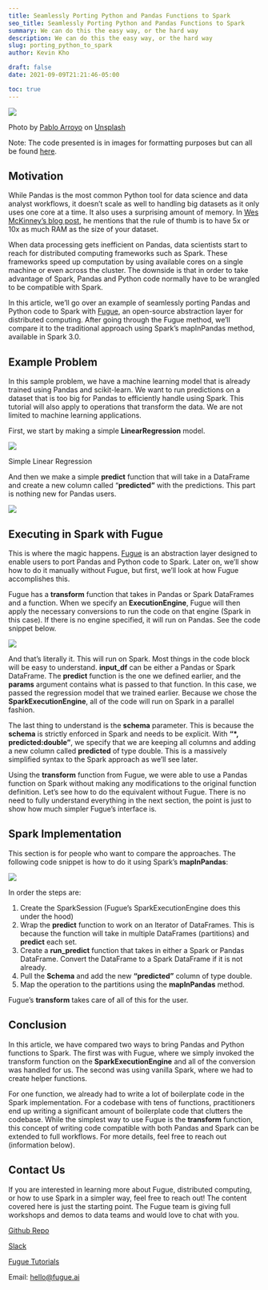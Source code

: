 ```yaml
---
title: Seamlessly Porting Python and Pandas Functions to Spark
seo_title: Seamlessly Porting Python and Pandas Functions to Spark
summary: We can do this the easy way, or the hard way
description: We can do this the easy way, or the hard way
slug: porting_python_to_spark
author: Kevin Kho

draft: false
date: 2021-09-09T21:21:46-05:00

toc: true
---
```


![](https://miro.medium.com/v2/resize:fit:1400/0*Ks4KCdEzkUTrrK8B)

Photo by  [Pablo Arroyo](https://unsplash.com/@pablogamedev?utm_source=medium&utm_medium=referral)  on  [Unsplash](https://unsplash.com/?utm_source=medium&utm_medium=referral)

Note: The code presented is in images for formatting purposes but can all be found  [here](https://fugue-tutorials.readthedocs.io/en/latest/tutorials/beginner/introduction.html).

## Motivation

While Pandas is the most common Python tool for data science and data analyst workflows, it doesn’t scale as well to handling big datasets as it only uses one core at a time. It also uses a surprising amount of memory. In  [Wes McKinney’s blog post](https://wesmckinney.com/blog/apache-arrow-pandas-internals/), he mentions that the rule of thumb is to have 5x or 10x as much RAM as the size of your dataset.

When data processing gets inefficient on Pandas, data scientists start to reach for distributed computing frameworks such as Spark. These frameworks speed up computation by using available cores on a single machine or even across the cluster. The downside is that in order to take advantage of Spark, Pandas and Python code normally have to be wrangled to be compatible with Spark.

In this article, we’ll go over an example of seamlessly porting Pandas and Python code to Spark with  [Fugue](https://github.com/fugue-project/fugue), an open-source abstraction layer for distributed computing. After going through the Fugue method, we’ll compare it to the traditional approach using Spark’s mapInPandas method, available in Spark 3.0.

## Example Problem

In this sample problem, we have a machine learning model that is already trained using Pandas and scikit-learn. We want to run predictions on a dataset that is too big for Pandas to efficiently handle using Spark. This tutorial will also apply to operations that transform the data. We are not limited to machine learning applications.

First, we start by making a simple  **LinearRegression**  model.

![](https://miro.medium.com/v2/resize:fit:1400/1*qJcOuC5DnW9eBl8E6WICRA.png)

Simple Linear Regression

And then we make a simple  **predict**  function that will take in a DataFrame and create a new column called “**predicted”**  with the predictions. This part is nothing new for Pandas users.

![](https://miro.medium.com/v2/resize:fit:1400/1*JWobeYZ37MeyjKn8yfSGLQ.png)

## Executing in Spark with Fugue

This is where the magic happens.  [Fugue](https://github.com/fugue-project/fugue)  is an abstraction layer designed to enable users to port Pandas and Python code to Spark. Later on, we’ll show how to do it manually without Fugue, but first, we’ll look at how Fugue accomplishes this.

Fugue has a  **transform**  function that takes in Pandas or Spark DataFrames and a function. When we specify an  **ExecutionEngine**, Fugue will then apply the necessary conversions to run the code on that engine (Spark in this case). If there is no engine specified, it will run on Pandas. See the code snippet below.

![](https://miro.medium.com/v2/resize:fit:1400/1*jT-GHXUdgu0LyLy9vHvfKQ.png)

And that’s literally it. This will run on Spark. Most things in the code block will be easy to understand.  **input_df** can be either a Pandas or Spark DataFrame. The  **predict**  function is the one we defined earlier, and the  **params**  argument contains what is passed to that function. In this case, we passed the regression model that we trained earlier. Because we chose the  **SparkExecutionEngine**, all of the code will run on Spark in a parallel fashion.

The last thing to understand is the  **schema**  parameter. This is because the  **schema**  is strictly enforced in Spark and needs to be explicit. With  **“*, predicted:double”**, we specify that we are keeping all columns and adding a new column called  **predicted**  of type double. This is a massively simplified syntax to the Spark approach as we’ll see later.

Using the  **transform**  function from Fugue, we were able to use a Pandas function on Spark without making any modifications to the original function definition. Let’s see how to do the equivalent without Fugue. There is no need to fully understand everything in the next section, the point is just to show how much simpler Fugue’s interface is.

## Spark Implementation

This section is for people who want to compare the approaches. The following code snippet is how to do it using Spark’s  **mapInPandas**:

![](https://miro.medium.com/v2/resize:fit:1400/1*JdsBSt67ifYZt1fCcmf7AQ.png)

In order the steps are:

1.  Create the SparkSession (Fugue’s SparkExecutionEngine does this under the hood)
2.  Wrap the  **predict**  function to work on an Iterator of DataFrames. This is because the function will take in multiple DataFrames (partitions) and  **predict**  each set.
3.  Create a  **run_predict**  function that takes in either a Spark or Pandas DataFrame. Convert the DataFrame to a Spark DataFrame if it is not already.
4.  Pull the  **Schema**  and add the new  **“predicted”**  column of type double.
5.  Map the operation to the partitions using the  **mapInPandas**  method.

Fugue’s  **transform**  takes care of all of this for the user.

## Conclusion

In this article, we have compared two ways to bring Pandas and Python functions to Spark. The first was with Fugue, where we simply invoked the transform function on the  **SparkExecutionEngine**  and all of the conversion was handled for us. The second was using vanilla Spark, where we had to create helper functions.

For one function, we already had to write a lot of boilerplate code in the Spark implementation. For a codebase with tens of functions, practitioners end up writing a significant amount of boilerplate code that clutters the codebase. While the simplest way to use Fugue is the  **transform**  function, this concept of writing code compatible with both Pandas and Spark can be extended to full workflows. For more details, feel free to reach out (information below).

## Contact Us

If you are interested in learning more about Fugue, distributed computing, or how to use Spark in a simpler way, feel free to reach out! The content covered here is just the starting point. The Fugue team is giving full workshops and demos to data teams and would love to chat with you.

[Github Repo](https://github.com/fugue-project/fugue)

[Slack](https://join.slack.com/t/fugue-project/shared_invite/zt-jl0pcahu-KdlSOgi~fP50TZWmNxdWYQ)

[Fugue Tutorials](https://fugue-tutorials.readthedocs.io/en/latest/tutorials/beginner/index.html)

Email: hello@fugue.ai